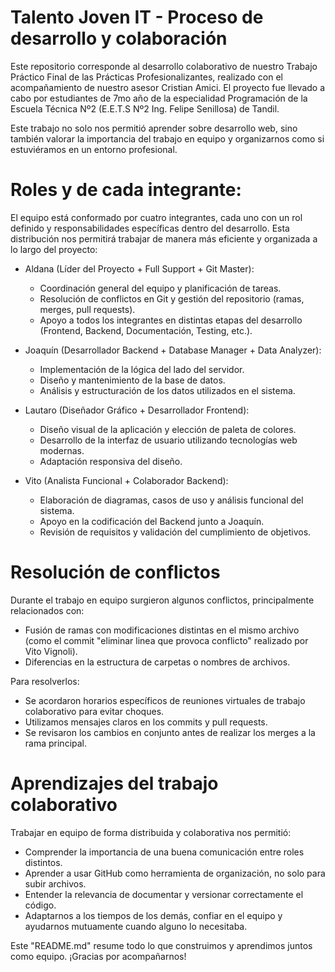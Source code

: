 # Talento Joven IT - Proceso de desarrollo y colaboración

Este repositorio corresponde al desarrollo colaborativo de nuestro Trabajo Práctico Final de las Prácticas Profesionalizantes, realizado con el acompañamiento de nuestro asesor Cristian Amici. El proyecto fue llevado a cabo por estudiantes de 7mo año de la especialidad Programación de la Escuela Técnica Nº2 (E.E.T.S Nº2 Ing. Felipe Senillosa) de Tandil.

Este trabajo no solo nos permitió aprender sobre desarrollo web, sino también valorar la importancia del trabajo en equipo y organizarnos como si estuviéramos en un entorno profesional.


# Roles y  de cada integrante:

El equipo está conformado por cuatro integrantes, cada uno con un rol definido y responsabilidades específicas dentro del desarrollo. Esta distribución nos permitirá trabajar de manera más eficiente y organizada a lo largo del proyecto:

  - Aldana (Líder del Proyecto + Full Support + Git Master):
    * Coordinación general del equipo y planificación de tareas.
    * Resolución de conflictos en Git y gestión del repositorio (ramas, merges, pull requests).
    * Apoyo a todos los integrantes en distintas etapas del desarrollo (Frontend, Backend, Documentación, Testing, etc.).

  - Joaquín (Desarrollador Backend + Database Manager + Data Analyzer):
    * Implementación de la lógica del lado del servidor.
    * Diseño y mantenimiento de la base de datos.
    * Análisis y estructuración de los datos utilizados en el sistema.

  - Lautaro (Diseñador Gráfico + Desarrollador Frontend):
    * Diseño visual de la aplicación y elección de paleta de colores.
    * Desarrollo de la interfaz de usuario utilizando tecnologías web modernas.
    * Adaptación responsiva del diseño.

  - Vito (Analista Funcional + Colaborador Backend):
    * Elaboración de diagramas, casos de uso y análisis funcional del sistema.
    * Apoyo en la codificación del Backend junto a Joaquín.
    * Revisión de requisitos y validación del cumplimiento de objetivos.


# Resolución de conflictos

Durante el trabajo en equipo surgieron algunos conflictos, principalmente relacionados con:
- Fusión de ramas con modificaciones distintas en el mismo archivo (como el commit "eliminar linea que provoca conflicto" realizado por Vito Vignoli).
- Diferencias en la estructura de carpetas o nombres de archivos.

Para resolverlos:
- Se acordaron horarios específicos de reuniones virtuales de trabajo colaborativo para evitar choques.
- Utilizamos mensajes claros en los commits y pull requests.
- Se revisaron los cambios en conjunto antes de realizar los merges a la rama principal.


# Aprendizajes del trabajo colaborativo

Trabajar en equipo de forma distribuida y colaborativa nos permitió:
- Comprender la importancia de una buena comunicación entre roles distintos.
- Aprender a usar GitHub como herramienta de organización, no solo para subir archivos.
- Entender la relevancia de documentar y versionar correctamente el código.
- Adaptarnos a los tiempos de los demás, confiar en el equipo y ayudarnos mutuamente cuando alguno lo necesitaba.



Este "README.md" resume todo lo que construimos y aprendimos juntos como equipo. ¡Gracias por acompañarnos!
